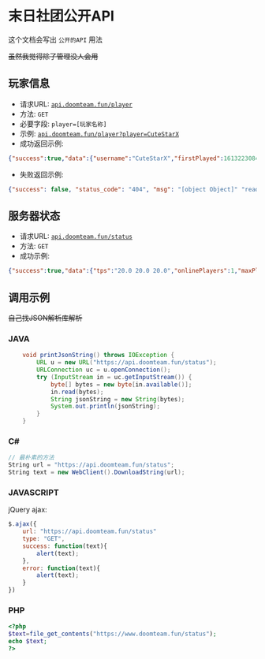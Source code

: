# 末日社团公开API

这个文档会写出 `公开的API` 用法

~~虽然我觉得除了管理没人会用~~

## 玩家信息

* 请求URL: [`api.doomteam.fun/player`](https://api.doomteam.fun/player)
* 方法: `GET`
* 必要字段: `player=[玩家名称]`
* 示例: [`api.doomteam.fun/player?player=CuteStarX`](https://api.doomteam.fun/player?player=CuteStarX)
* 成功返回示例: 


```json
{"success":true,"data":{"username":"CuteStarX","firstPlayed":1613223084471,"lastPlayed":1630412541060,"money":695.65,"status":"离线","id":"6c803ada-1171-3fdb-b0a6-8fccb3f39888","kits":{"comp":1},"parkours":{"level-2":6,"level-3":0,"level-1":0},"is-cursed":false,"is-muted":false,"remaining_second":419,"needles":10,"tag":{"now":"&7[&a萌新&7]&e","count":0},"residences":[]}}
```
* 失败返回示例:


```json
{"success": false, "status_code": "404", "msg": "[object Object]" "readme": https://www.doomteam.fun/developer}
```

## 服务器状态

* 请求URL: [`api.doomteam.fun/status`](https://api.doomteam.fun/status)
* 方法: `GET`
* 成功示例:


```json
{"success":true,"data":{"tps":"20.0 20.0 20.0","onlinePlayers":1,"maxPlayers":32,"players":["Candle_luminary"]}}    
```

## 调用示例

~~自己找JSON解析库解析~~

### JAVA

```java
    void printJsonString() throws IOException {
        URL u = new URL("https://api.doomteam.fun/status");
        URLConnection uc = u.openConnection();
        try (InputStream in = uc.getInputStream()) {
            byte[] bytes = new byte[in.available()];
            in.read(bytes);
            String jsonString = new String(bytes);
            System.out.println(jsonString);
        }
    }
```

### C#

```c#
// 最朴素的方法
String url = "https://api.doomteam.fun/status";
String text = new WebClient().DownloadString(url);
```

### JAVASCRIPT

jQuery ajax:

```javascript
$.ajax({
    url: "https://api.doomteam.fun/status"
    type: "GET",
    success: function(text){
        alert(text);
    },
    error: function(text){
        alert(text);
    }
})
```

### PHP

```php
<?php
$text=file_get_contents("https://www.doomteam.fun/status");
echo $text;
?>
```

